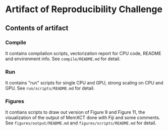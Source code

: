 # Artifact of Reproducibility Challenge

## Contents of artifact

### Compile

It contains compilation scripts, vectorization report for CPU code, README and environment info. See `compile/README.md` for detail.

### Run

It contains "run" scripts for single CPU and GPU, strong scaling on CPU and GPU. See `run/scripts/README.md` for detail.

### Figures

It contians scripts to draw out version of Figure 9 and Figure 11, the visualization of the output of MemXCT done with Fiji and some comments. See `figures/output/README.md` and `figures/scripts/README.md` for detail.
